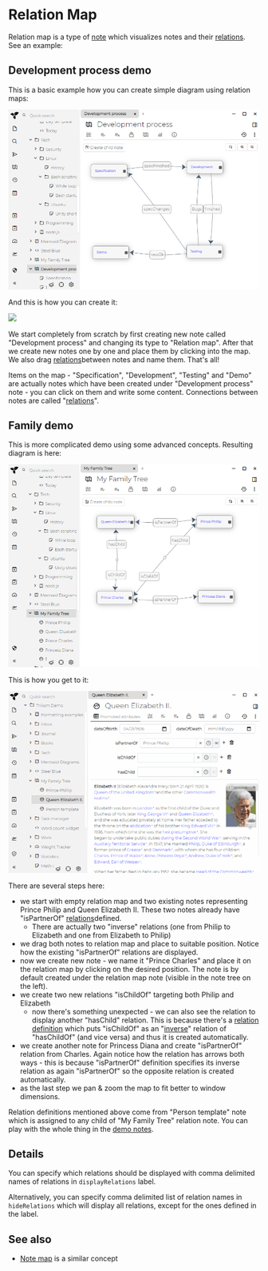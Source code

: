 # Relation Map
Relation map is a type of [note](../Basic%20Concepts/Navigation/Tree%20Concepts.md) which visualizes notes and their [relations](Attributes.md). See an example:

## Development process demo

This is a basic example how you can create simple diagram using relation maps:

![](../Attachments/relation-map-dev-process.png)

And this is how you can create it:

![](api/images/M6FjVwscqQJS/relation-map-dev-process-demo.)

We start completely from scratch by first creating new note called "Development process" and changing its type to "Relation map". After that we create new notes one by one and place them by clicking into the map. We also drag [relations](Attributes.md)between notes and name them. That's all!

Items on the map - "Specification", "Development", "Testing" and "Demo" are actually notes which have been created under "Development process" note - you can click on them and write some content. Connections between notes are called "[relations](Attributes.md)".

## Family demo

This is more complicated demo using some advanced concepts. Resulting diagram is here:

![](../Attachments/relation-map-family.png)

This is how you get to it:

![](../Attachments/relation-map-family-demo.gif)

There are several steps here:

*   we start with empty relation map and two existing notes representing Prince Philip and Queen Elizabeth II. These two notes already have "isPartnerOf" [relations](Attributes.md)defined.
    *   There are actually two "inverse" relations (one from Philip to Elizabeth and one from Elizabeth to Philip)
*   we drag both notes to relation map and place to suitable position. Notice how the existing "isPartnerOf" relations are displayed.
*   now we create new note - we name it "Prince Charles" and place it on the relation map by clicking on the desired position. The note is by default created under the relation map note (visible in the note tree on the left).
*   we create two new relations "isChildOf" targeting both Philip and Elizabeth
    *   now there's something unexpected - we can also see the relation to display another "hasChild" relation. This is because there's a [relation definition](Attributes/Promoted%20Attributes.md) which puts "isChildOf" as an "[inverse](Attributes/Promoted%20Attributes.md)" relation of "hasChildOf" (and vice versa) and thus it is created automatically.
*   we create another note for Princess Diana and create "isPartnerOf" relation from Charles. Again notice how the relation has arrows both ways - this is because "isPartnerOf" definition specifies its inverse relation as again "isPartnerOf" so the opposite relation is created automatically.
*   as the last step we pan & zoom the map to fit better to window dimensions.

Relation definitions mentioned above come from "Person template" note which is assigned to any child of "My Family Tree" relation note. You can play with the whole thing in the [demo notes](Database.md).

## Details

You can specify which relations should be displayed with comma delimited names of relations in `displayRelations` label.

Alternatively, you can specify comma delimited list of relation names in `hideRelations` which will display all relations, except for the ones defined in the label.

## See also

*   [Note map](Note%20Map.md) is a similar concept